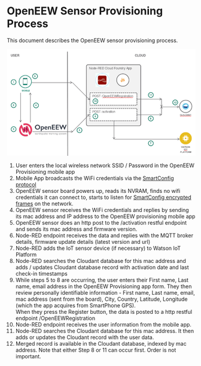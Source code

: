 # OpenEEW Sensor Provisioning Process

This document describes the OpenEEW sensor provisioning process.

![OpenEEW Provisioning Architecture Diagram](architecture/OpenEEW-Provisioning-Diagram.png)

1. User enters the local wireless network SSID / Password in the OpenEEW Provisioning mobile app
1. Mobile App broadcasts the WiFi credentials via the
[SmartConfig protocol](https://community.particle.io/t/smart-config-the-missing-manual-now-available/442)
1. OpenEEW sensor board powers up, reads its NVRAM, finds no wifi credentials
it can connect to, starts to listen for
[SmartConfig encrypted frames](https://docs.espressif.com/projects/esp-idf/en/latest/esp32/api-reference/network/esp_smartconfig.html) on the network.
1. OpenEEW sensor receives the WiFi credentials and replies by sending its mac address and IP address to the OpenEEW provisioning mobile app
1. OpenEEW sensor does an http post to the /activation restful endpoint and sends its mac address and firmware version.
1. Node-RED endpoint receives the data and replies with the MQTT broker details, firmware update details (latest version and url)
1. Node-RED adds the IoT sensor device (if necessary) to Watson IoT Platform
1. Node-RED searches the Cloudant database for this mac address and adds / updates Cloudant database record with activation date and last check-in timestamps
1. While steps 5 to 8 are occurring, the user enters their First name, Last name, email address in the OpenEEW Provisioning app form.
They then review personally identifiable information - First name, Last name, email, mac address (sent from the board),
City, Country, Latitude, Longitude (which the app acquires from SmartPhone GPS).  
When they press the Register button, the data is posted to a http restful endpoint /OpenEEWRegistration
1. Node-RED endpoint receives the user information from the mobile app.
1. Node-RED searches the Cloudant database for this mac address. It then adds or updates the Cloudant record with the user data.
1. Merged record is available in the Cloudant database, indexed by mac address.  Note that either Step 8 or 11 can occur first. Order is not important.
